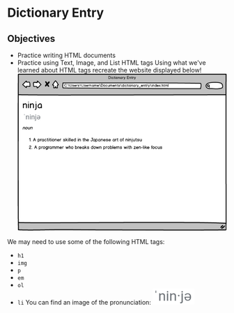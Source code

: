 # Dictionary Entry
## Objectives
- Practice writing HTML documents
- Practice using Text, Image, and List HTML tags
Using what we've learned about HTML tags recreate the website displayed below!
![Dictionary entry](image.png)


We may need to use some of the following HTML tags:

- <code>h1</code>
- <code>img</code>
- <code>p</code>
- <code>em</code>
- <code>ol</code>
- <code>li</code>
You can find an image of the pronunciation:
![Dictionary entry](pronunciation.png) 
